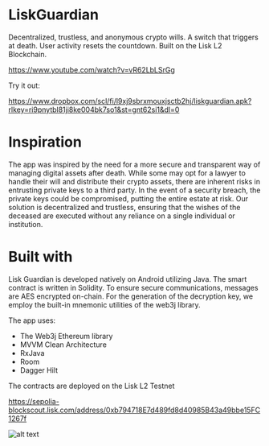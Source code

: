# LiskGuardian
Decentralized, trustless, and anonymous crypto wills. A switch that triggers at death. User activity resets the countdown. 
Built on the Lisk L2 Blockchain.

https://www.youtube.com/watch?v=vR62LbLSrGg


Try it out:

https://www.dropbox.com/scl/fi/l9xj9sbrxmouxjsctb2hj/liskguardian.apk?rlkey=ri9pnytbl81ji8ke004bk7so1&st=gnt62si1&dl=0


# Inspiration
The app was inspired by the need for a more secure and transparent way of managing digital assets after death. While some may opt for a lawyer to handle their will and distribute their crypto assets, there are inherent risks in entrusting private keys to a third party. In the event of a security breach, the private keys could be compromised,
putting the entire estate at risk. Our solution is decentralized and trustless, ensuring that the wishes of the deceased are executed without any reliance on a single individual or institution.

# Built with

Lisk Guardian is developed natively on Android utilizing Java. The smart contract is written in Solidity. To ensure secure communications, messages are AES encrypted on-chain. For the generation of the decryption key, we employ the built-in mnemonic utilities of the web3j library.

The app uses:

- The Web3j Ethereum library
- MVVM Clean Architecture 
- RxJava
- Room
- Dagger Hilt

The contracts are deployed on the Lisk L2 Testnet

https://sepolia-blockscout.lisk.com/address/0xb794718E7d489fd8d40985B43a49bbe15FC1267f

![alt text](https://i.imgur.com/AXwUZWJ.png)
